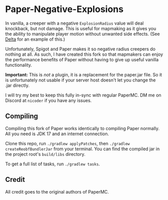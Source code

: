 Paper-Negative-Explosions
===========

In vanilla, a creeper with a negative `ExplosionRadius` value will deal knockback, but not damage. This is useful for mapmaking as it gives you the ability to manipulate player motion without unwanted side effects. (See [Delta](https://github.com/BigPapi13/Delta) for an example of this.)

Unfortunately, Spigot and Paper makes it so negative radius creepers do nothing at all. As such, I have created this fork so that mapmakers can enjoy the performance benefits of Paper without having to give up useful vanilla functionality.

**Important:** This is *not* a plugin, it is a replacement for the paper.jar file. So it is unfortunately not usable if your server host doesn't let you change the .jar directly.

I will try my best to keep this fully in-sync with regular PaperMC. DM me on Discord at `nicoder` if you have any issues.

Compiling
------
Compiling this fork of Paper works identically to compiling Paper normally. All you need is JDK 17 and an internet connection.

Clone this repo, run `./gradlew applyPatches`, then `./gradlew createReobfBundlerJar` from your terminal. You can find the compiled jar in the project root's `build/libs` directory.

To get a full list of tasks, run `./gradlew tasks`.

Credit
------
All credit goes to the original authors of PaperMC.

